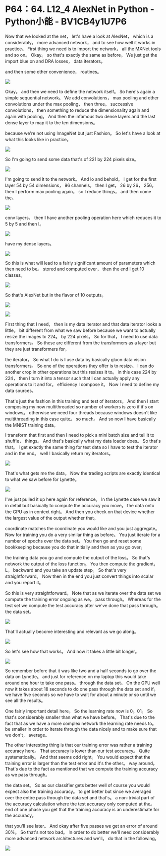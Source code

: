 # P64：64. L12_4 AlexNet in Python - Python小能 - BV1CB4y1U7P6

 Now that we looked at the net， let's have a look at AlexNet， which is a considerably。 more advanced network， and to see how well it works in practice。 First thing we need is to import the network， all the MXNet tools and so on。 Okay。 so that's exactly the same as before。 We just get the import blue on and DRA losses， data iterators。

 and then some other convenience， routines。

![](img/6a3774f79d9eebcdc05fbb23e6a14586_1.png)

 Okay， and then we need to define the network itself。 So here's again a simple sequential network。 We add convolutions， max pooling and other convolutions under the max pooling， then three。 successive convolutions， then something to reduce the dimensionality again and again with pooling。 And then the infamous two dense layers and the last dense layer to map it to the ten dimensions。

 because we're not using ImageNet but just Fashion。 So let's have a look at what this looks like in practice。

![](img/6a3774f79d9eebcdc05fbb23e6a14586_3.png)

 So I'm going to send some data that's of 221 by 224 pixels size。

![](img/6a3774f79d9eebcdc05fbb23e6a14586_5.png)

 I'm going to send it to the network。 And lo and behold。 I get for the first layer 54 by 54 dimensions， 96 channels， then I get， 26 by 26， 256。 then I perform max pooling again， so I reduce things， and then come the。

![](img/6a3774f79d9eebcdc05fbb23e6a14586_7.png)

 conv layers， then I have another pooling operation here which reduces it to 5 by 5 and then I。

![](img/6a3774f79d9eebcdc05fbb23e6a14586_9.png)

 have my dense layers。

![](img/6a3774f79d9eebcdc05fbb23e6a14586_11.png)

 So this is what will lead to a fairly significant amount of parameters which then need to be。 stored and computed over， then the end I get 10 classes。

![](img/6a3774f79d9eebcdc05fbb23e6a14586_13.png)

 So that's AlexNet but in the flavor of 10 outputs。

![](img/6a3774f79d9eebcdc05fbb23e6a14586_15.png)



![](img/6a3774f79d9eebcdc05fbb23e6a14586_16.png)

 First thing that I need， then is my data iterator and that data iterator looks a little。 bit different from what we saw before because we want to actually resize the images to 224。 by 224 pixels。 So for that， I need to use data transformers。 So these are different from the transformers as a layer but they are just transformers for。

 the iterator。 So what I do is I use data by basically gluon data vision transformers。 So one of the operations they offer is to resize。 I can do another crop in other operations but this resizes it to。 in this case 224 by 224， then I turn it into a tensor such that I can actually apply any operations to it and for。 efficiency I compose it。 Now I need to define my data sources。

 That's just the fashion in this training and test of iterators。 And then I start composing my now multithreaded so number of workers is zero if it's on windows。 otherwise we need four threads because windows doesn't like multithreading in this case quite。 so much。 And so now I have basically the MNIST training data。

 I transform that first and then I need to pick a mini batch size and tell it to shuffle， things。 And that's basically what my data loader does。 So that's that。 I get exactly the same thing for test data so I have to test the iterator and in the end。 well I basically return my iterators。



![](img/6a3774f79d9eebcdc05fbb23e6a14586_18.png)

 That's what gets me the data。 Now the trading scripts are exactly identical to what we saw before for Lynette。

![](img/6a3774f79d9eebcdc05fbb23e6a14586_20.png)

 I've just pulled it up here again for reference。 In the Lynette case we saw it in detail but basically to compute the accuracy you move。 the data onto the GPU as in context right。 And then you check on that device whether the largest value of the output whether that。

 coordinate matches the coordinate you would like and you just aggregate。 Now for training you do a very similar thing as before。 You just iterate for a number of epochs over the data set。 You then go and reset some bookkeeping because you do that initially and then as you go over。

 the training data you go and compute the output of the loss。 So that's network the output of the loss function。 You then compute the gradient， L。 backward and you take an update step。 So that's very straightforward。 Now then in the end you just convert things into scalar and you report it。

 So this is very straightforward。 Note that as we iterate over the data set we compute the training error ongoing as we。 pass through。 Whereas for the test set we compute the test accuracy after we've done that pass through。 the data set。

![](img/6a3774f79d9eebcdc05fbb23e6a14586_22.png)

 That'll actually become interesting and relevant as we go along。

![](img/6a3774f79d9eebcdc05fbb23e6a14586_24.png)

 So let's see how that works。 And now it takes a little bit longer。

![](img/6a3774f79d9eebcdc05fbb23e6a14586_26.png)

 So remember before that it was like two and a half seconds to go over the data on Lynette。 and just for reference on my laptop this would take around one hour to take one pass。 through the data set。 On the GPU well now it takes about 18 seconds to do one pass through the data set and if。 we have five seconds so we have to wait for about a minute or so until we see all the results。

 One fairly important detail here。 So the learning rate now is 0。01。 So that's considerably smaller than what we have before。 That's due to the fact that as we have a more complex network the learning rate needs to。 be smaller in order to iterate through the data nicely and to make sure that we don't， average。

 The other interesting thing is that our training error was rather a training accuracy here。 That accuracy is lower than our test accuracy。 Quite systematically。 And that seems odd right。 You would expect that the training error is larger than the test error and it's the other。 way around。 That's due to the fact as mentioned that we compute the training accuracy as we pass through。

 the data set。 So as our classifier gets better well of course you would expect also the training accuracy。 to get better but since we averaged over the entire pass through the data set and that's。 a non-trivial part of the accuracy calculation where the test accuracy only computed at the。 end of one phase you get that the training accuracy is an underestimate for the accuracy。

 that you'll see later。 And okay after five passes we get an error of around 30%。 So that's not too bad。 In order to do better we'll need considerably more advanced network architectures and we'll。 do that in the following。

![](img/6a3774f79d9eebcdc05fbb23e6a14586_28.png)